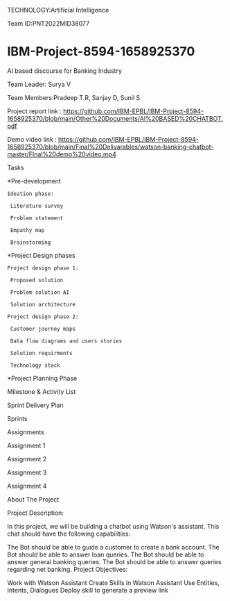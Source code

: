 TECHNOLOGY:Artificial Intelligence

Team ID:PNT2022MID38077

# IBM-Project-8594-1658925370

AI based discourse for Banking Industry

Team Leader: Surya V

Team Members:Pradeep T.R, Sanjay D, Sunil S

Project report link : https://github.com/IBM-EPBL/IBM-Project-8594-1658925370/blob/main/Other%20Documents/AI%20BASED%20CHATBOT.pdf

Demo video link : https://github.com/IBM-EPBL/IBM-Project-8594-1658925370/blob/main/Final%20Delivarables/watson-banking-chatbot-master/FInal%20demo%20video.mp4

Tasks

*Pre-development

    Ideation phase:
 
     Literature survey
 
     Problem statement
 
     Empathy map
 
     Brainstorming
 
*Project Design phases
 
    Project design phase 1:

     Proposed solution
 
     Problem solution AI
 
     Solution architecture
 
    Project design phase 2:

     Customer journey maps
 
     Data flow diagrams and users stories
 
     Solution requirments
 
     Technology stack
 
*Project Planning Phase

  Milestone & Activity List
 
  Sprint Delivery Plan
 
  Sprints

Assignments

  Assignment 1
 
  Assignment 2
 
  Assignment 3
 
  Assignment 4
 
 
About The Project

Project Description:

In this project, we will be building a chatbot using Watson's assistant. This chat should have the following capabilities:

The Bot should be able to guide a customer to create a bank account.
The Bot should be able to answer loan queries.
The Bot should be able to answer general banking queries.
The Bot should be able to answer queries regarding net banking.
Project Objectives:

Work with Watson Assistant
Create Skills in Watson Assistant
Use Entities, Intents, Dialogues
Deploy skill to generate a preview link




